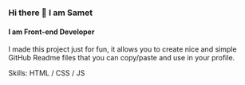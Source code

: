 ### Hi there 👋 I am Samet
#### I am Front-end Developer
I made this project just for fun, it allows you to create nice and simple GitHub Readme files that you can copy/paste and use in your profile.

Skills:  HTML / CSS / JS



